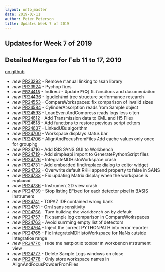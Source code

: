 ```yaml
---
layout: onto_master
date: 2019-02-11
author: Peter Peterson
title: Updates Week 7 of 2019
---
```

Updates for Week 7 of 2019
--------------------------

Detailed Merges for Feb 11 to 17, 2019
--------------------------------------
[on github](https://github.com/mantidproject/mantid/pulls?q=is%3Apr+merged%3A2019-02-12..2019-02-17)

* *new* [PR23292](https://github.com/mantidproject/mantid/pull/23292) - Remove manual linking to asan library
* *new* [PR23924](https://github.com/mantidproject/mantid/pull/23924) - Pychop fixes
* *new* [PR24418](https://github.com/mantidproject/mantid/pull/24418) - Indirect - Update F(Q) fit functions and documentation
* *new* [PR24436](https://github.com/mantidproject/mantid/pull/24436) - Igudich/md tree structure performance research
* *new* [PR24553](https://github.com/mantidproject/mantid/pull/24553) - CompareWorkspaces: fix comparison of invalid sizes
* *new* [PR24584](https://github.com/mantidproject/mantid/pull/24584) - CylinderAbsorption reads from Sample object
* *new* [PR24593](https://github.com/mantidproject/mantid/pull/24593) - LoadEventAndCompress reads logs less often
* *new* [PR24612](https://github.com/mantidproject/mantid/pull/24612) - Add Transmission data to XML and H5 Files
* *new* [PR24618](https://github.com/mantidproject/mantid/pull/24618) - Add functions to restore previous script editors
* *new* [PR24637](https://github.com/mantidproject/mantid/pull/24637) - LinkedUBs algorithm
* *new* [PR24700](https://github.com/mantidproject/mantid/pull/24700) - Workspace displays status bar
* *new* [PR24706](https://github.com/mantidproject/mantid/pull/24706) - AlignAndFocusFromFiles Add cache values only once for grouping
* *new* [PR24716](https://github.com/mantidproject/mantid/pull/24716) - Add ISIS SANS GUI to Workbench
* *new* [PR24719](https://github.com/mantidproject/mantid/pull/24719) - Add simpleapi import to GeneratePythonScript files
* *new* [PR24726](https://github.com/mantidproject/mantid/pull/24726) - IntegrateMDHistoWorkspace crash
* *new* [PR24731](https://github.com/mantidproject/mantid/pull/24731) - Add embedded find/replace dialog to editor widget
* *new* [PR24732](https://github.com/mantidproject/mantid/pull/24732) - Overwrite default RKH append property to false in SANS
* *new* [PR24733](https://github.com/mantidproject/mantid/pull/24733) - Fix updating Matrix display when the workspace is replaced
* *new* [PR24736](https://github.com/mantidproject/mantid/pull/24736) - Instrument 2D view crash
* *new* [PR24739](https://github.com/mantidproject/mantid/pull/24739) - Stop listing EFixed for each detector pixel in BASIS instrument
* *new* [PR24741](https://github.com/mantidproject/mantid/pull/24741) - TOPAZ IDF contained wrong bank
* *new* [PR24751](https://github.com/mantidproject/mantid/pull/24751) - Ornl sans sensitivity
* *new* [PR24756](https://github.com/mantidproject/mantid/pull/24756) - Turn building the workbench on by default
* *new* [PR24757](https://github.com/mantidproject/mantid/pull/24757) - Fix sample log comparison in CompareWorkspaces
* *new* [PR24763](https://github.com/mantidproject/mantid/pull/24763) - Avoid summing empty list of detectors
* *new* [PR24764](https://github.com/mantidproject/mantid/pull/24764) - Inject the correct PYTHONPATH into error reporter
* *new* [PR24765](https://github.com/mantidproject/mantid/pull/24765) - Fix IntegrateMDHistoWorkspace for NaNs outside integration range
* *new* [PR24776](https://github.com/mantidproject/mantid/pull/24776) - Hide the matplotlib toolbar in workbench instrument view
* *new* [PR24777](https://github.com/mantidproject/mantid/pull/24777) - Delete Sample Logs windows on close
* *new* [PR24778](https://github.com/mantidproject/mantid/pull/24778) - Only store workspace names in AlignAndFocusPowderFromFiles
